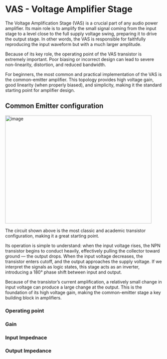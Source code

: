 # VAS - Voltage Amplifier Stage

The Voltage Amplification Stage (VAS) is a crucial part of any audio power amplifier. Its main role is to amplify the small signal coming from the input stage to a level close to the full supply voltage swing, preparing it to drive the output stage. In other words, the VAS is responsible for faithfully reproducing the input waveform but with a much larger amplitude.

Because of its key role, the operating point of the VAS transistor is extremely important. Poor biasing or incorrect design can lead to severe non-linearity, distortion, and reduced bandwidth.

For beginners, the most common and practical implementation of the VAS is the common-emitter amplifier. This topology provides high voltage gain, good linearity (when properly biased), and simplicity, making it the standard starting point for amplifier design.

## Common Emitter configuration

<img width="469" height="346" alt="image" src="https://github.com/user-attachments/assets/877980bc-a2fd-4963-add7-59d154d1e30a" />

The circuit shown above is the most classic and academic transistor configuration, making it a great starting point.

Its operation is simple to understand: when the input voltage rises, the NPN transistor begins to conduct heavily, effectively pulling the collector toward ground — the output drops.
When the input voltage decreases, the transistor enters cutoff, and the output approaches the supply voltage.
If we interpret the signals as logic states, this stage acts as an inverter, introducing a 180° phase shift between input and output.

Because of the transistor’s current amplification, a relatively small change in input voltage can produce a large change at the output. This is the foundation of its high voltage gain, making the common-emitter stage a key building block in amplifiers.

### Operating point

### Gain

### Input Impednace

### Output Impedance
